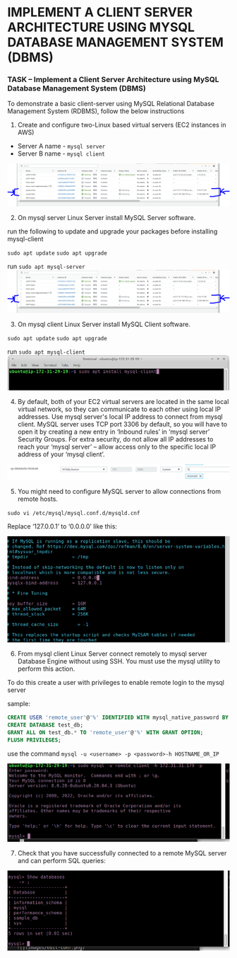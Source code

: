 # IMPLEMENT A CLIENT SERVER ARCHITECTURE USING MYSQL DATABASE MANAGEMENT SYSTEM (DBMS)

### TASK – Implement a Client Server Architecture using MySQL Database Management System (DBMS)

<p>To demonstrate a basic client-server using MySQL Relational Database Management System (RDBMS), follow the below instructions</p>

1. Create and configure two-Linux based virtual servers (EC2 instances in AWS)

- Server A name - `mysql server`
- Server B name - `mysql client`

![](images/mysql-ec2-instances.PNG)

2. On mysql server Linux Server install MySQL Server software.

run the following to update and upgrade your packages before installing mysql-client

`sudo apt update`
`sudo apt upgrade`

run `sudo apt mysql-server`
![](images/mysql-ec2-instances.PNG)

3. On mysql client Linux Server install MySQL Client software.

`sudo apt update`
`sudo apt upgrade`

run `sudo apt mysql-client`
![](images/install-mysql-client.png)

4. By default, both of your EC2 virtual servers are located in the same local virtual network, so they can communicate to each other using local IP addresses. Use mysql server's local IP address to connect from mysql client. MySQL server uses TCP port 3306 by default, so you will have to open it by creating a new entry in ‘Inbound rules’ in ‘mysql server’ Security Groups. For extra security, do not allow all IP addresses to reach your ‘mysql server’ – allow access only to the specific local IP address of your ‘mysql client’.

![](images/permit-3306.PNG)

5. You might need to configure MySQL server to allow connections from remote hosts.

`sudo vi /etc/mysql/mysql.conf.d/mysqld.cnf`

Replace ‘127.0.0.1’ to ‘0.0.0.0’ like this:

![](images/edit-conf.png)

6. From mysql client Linux Server connect remotely to mysql server Database Engine without using SSH. You must use the mysql utility to perform this action.

To do this create a user with privileges to enable remote login to the mysql server

sample:
```sql
CREATE USER 'remote_user'@'%' IDENTIFIED WITH mysql_native_password BY 'password';
CREATE DATABASE test_db;
GRANT ALL ON test_db.* TO 'remote_user'@'%' WITH GRANT OPTION;
FLUSH PRIVILEGES;
```

use the command `mysql -u <username> -p <password>-h HOSTNAME_OR_IP`

![](images/remote-server-login.png)

7. Check that you have successfully connected to a remote MySQL server and can perform SQL queries:

![](images/show-databases.png)

